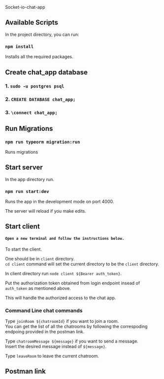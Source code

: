 Socket-io-chat-app

## Available Scripts

In the project directory, you can run:

### `npm install`

Installs all the required packages.

## Create chat_app database

### 1. `sudo -u postgres psql`

### 2. `CREATE DATABASE chat_app;`

### 3. `\connect chat_app;`

## Run Migrations

### `npm run typeorm migration:run`

Runs migrations

## Start server
In the app directory run.<br />
### `npm run start:dev`

Runs the app in the development mode on port 4000.<br />

The server will reload if you make edits.<br />

## Start client
#### `Open a new terminal and follow the instructions below.`<br />

To start the client.<br />

One should be in `client` directory.<br />
`cd client` command will set the current directory to be the `client` directory.<br />

In client directory run `node client ${Bearer auth_token}`.<br />

Put the authorization token obtained from login endpoint insead of `auth_token` as mentioned above. <br />

This will handle the authorized access to the chat app. <br />

### Command Line chat commands


Type `joinRoom ${chatroomId}` if you want to join a room.<br />
You can get the list of all the chatrooms by following the correspoding endpoing provided in the postman link.<br />

Type `chatroomMessage ${message}` if you want to send a message.<br />
Insert the desired message instead of `${message}`.<br />

Type `leaveRoom` to leave the current chatroom. <br />


## Postman link

#### 


